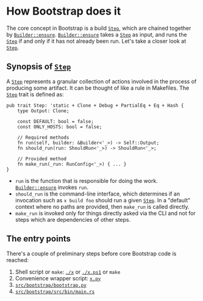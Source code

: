 # How Bootstrap does it

The core concept in Bootstrap is a build [`Step`],  which are chained together
by [`Builder::ensure`]. [`Builder::ensure`] takes a [`Step`] as input, and runs
the [`Step`] if and only if it has not already been run. Let's take a closer
look at [`Step`].

## Synopsis of [`Step`]

A [`Step`] represents a granular collection of actions involved in the process
of producing some artifact. It can be thought of like a rule in Makefiles.
The [`Step`] trait is defined as:

```rs,no_run
pub trait Step: 'static + Clone + Debug + PartialEq + Eq + Hash {
    type Output: Clone;

    const DEFAULT: bool = false;
    const ONLY_HOSTS: bool = false;

    // Required methods
    fn run(self, builder: &Builder<'_>) -> Self::Output;
    fn should_run(run: ShouldRun<'_>) -> ShouldRun<'_>;

    // Provided method
    fn make_run(_run: RunConfig<'_>) { ... }
}
```

- `run` is the function that is responsible for doing the work.
  [`Builder::ensure`] invokes `run`.
- `should_run` is the command-line interface, which determines if an invocation
  such as `x build foo` should run a given [`Step`]. In a "default" context
  where no paths are provided, then `make_run` is called directly.
- `make_run` is invoked only for things directly asked via the CLI and not
  for steps which are dependencies of other steps.

## The entry points

There's a couple of preliminary steps before core Bootstrap code is reached:

1. Shell script or `make`: [`./x`](https://github.com/rust-lang/rust/blob/master/x) or [`./x.ps1`](https://github.com/rust-lang/rust/blob/master/x.ps1) or `make`
2. Convenience wrapper script: [`x.py`](https://github.com/rust-lang/rust/blob/master/x.py)
3. [`src/bootstrap/bootstrap.py`](https://github.com/rust-lang/rust/blob/master/src/bootstrap/bootstrap.py)
4. [`src/bootstrap/src/bin/main.rs`](https://github.com/rust-lang/rust/blob/master/src/bootstrap/src/bin/main.rs)

[`Step`]: https://doc.rust-lang.org/nightly/nightly-rustc/bootstrap/core/builder/trait.Step.html
[`Builder::ensure`]: https://doc.rust-lang.org/nightly/nightly-rustc/bootstrap/core/builder/struct.Builder.html#method.ensure
